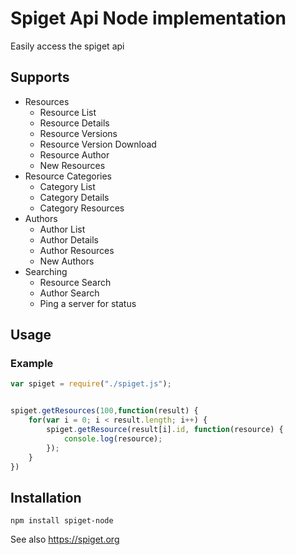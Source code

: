 # Spiget Api Node implementation

Easily access the spiget api

## Supports

 * Resources
   - Resource List
   - Resource Details
   - Resource Versions
   - Resource Version Download
   - Resource Author
   - New Resources
 * Resource Categories
   - Category List
   - Category Details
   - Category Resources
 * Authors
   - Author List
   - Author Details
   - Author Resources
   - New Authors
 * Searching
   - Resource Search
   - Author Search
   - Ping a server for status


## Usage

### Example

```js
var spiget = require("./spiget.js");


spiget.getResources(100,function(result) {
    for(var i = 0; i < result.length; i++) {
        spiget.getResource(result[i].id, function(resource) {
            console.log(resource);
        });
    }
})
```

## Installation

`npm install spiget-node`

See also https://spiget.org